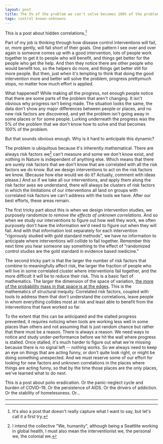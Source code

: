 ```yaml
---
layout: post
title: The 5% of the problem we can't solve becomes 100% of the problem
tags: control known-unknowns
---
```


This is a post about hidden correlations.[^1]

Part of my job is thinking through how disease control interventions will fail, or, more gently, will fall short of their goals. One pattern I see over and over again is someone comes up with a good intervention, lots of people work together to get it to people who will benefit, and things get better for the people who get the help. And then they notice there are other people who would benefit too, so the helpers do more, and things get better still for more people. But then, just when it's tempting to think that doing the good intervention more and better will solve the problem, progress prettymuch stops, no matter how much effort is applied.  

What happened? While making all the progress, not enough people notice that there are some parts of the problem that aren't changing. It isn't obvious why progress isn't being made. The situation looks the same, the data don't show any major differences between people or places, and no new risk factors are discovered, and yet the problem isn't going away in some places or for some people. Lurking underneath the progress was the 5% of the problem that we don't know how to solve and that becomes 100% of the problem.

But that sounds obvious enough. Why is it hard to anticipate this dynamic?

The problem is ubiquitous because it's inherently mathematical. There are always risk factors we[^2] can't measure and some we don't know exist, and nothing in Nature is independent of anything else. Which means that there are surely risk factors that we don't know that are correlated with all the risk factors we do know. But we design interventions to act on the risk factors we know. (Because how else would we do it? Actually, comment with ideas please.) And so if we take all our interventions, and apply them along the risk factor axes we understand, there will always be clusters of risk factors in which the limitations of our interventions all land on groups with correlated risk factors we can't address with the tools we have. After our best efforts, these areas remain.

The first tricky part about this is when we design intervention studies, we purposely randomize _to remove the effects of unknown correlations_. And so when we study our interventions to figure out how well they work, we often purposely don't have the information we'd need to figure out when they will fail. And with that information lost separately for each intervention "rigorously studied with gold standard methods", we have no information to anticipate where interventions will collide to fail together. Remember this next time you hear someone say something to the effect of "randomized control studies are the gold standard in evidence based medicine."

The second tricky part is that the larger the number of risk factors that combine to meaningfully affect risk, the larger the fraction of people who will live in some correlated cluster where interventions fail together, and the more difficult it will be to reduce their risk. This is a basic fact of mathematics. The larger the dimension of the space of variation, [the more of the probability mass in that space is at the edges](https://dibyaghosh.com/blog/probability/highdimensionalgeometry.html).  This is the mathematics of structural inequity. Correlated risk factors, coupled with tools to address them that don't understand the correlations, leave people in whom everything collides most at risk and least able to benefit from the interventions that have worked so far.

To the extent that this can be anticipated and the stalled progress prevented, it requires noticing when tools are working less well in some places than others and not assuming that is just random chance but rather that there must be a reason. There is always a reason. We need ways to notice and study under-performance before we hit the wall where progress is stalled. Once stalled, it's much harder to figure out what we're missing because there is no signal left -- nothing works. So we always need to keep an eye on things that are acting funny, or don't quite look right, or might be doing something unexpected. And we must reserve some of our effort for looking for new factors and unknown correlations in the places where things are acting funny, so that by the time those places are the only places, we've learned what to do next.

This is a post about polio eradication. Or the panic-neglect cycle and burden of COVID-19. Or the persistence of AIDS. Or the drivers of addiction. Or the stability of homelessness. Or...

___

[^1]: It's also a post that doesn't really capture what I want to say, but let's call it a first try.

[^2]: I intend the collective "We, humanity", although being a Seattlite working in global health, I must also mean the interventionist we, the personal we, the colonial we.
